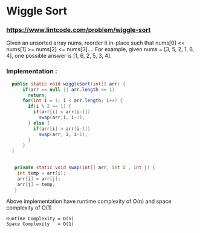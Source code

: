 # Wiggle Sort
### https://www.lintcode.com/problem/wiggle-sort

Given an unsorted array nums, reorder it in-place such that nums[0] <= nums[1] >= nums[2] <= nums[3]....
For example, given nums = [3, 5, 2, 1, 6, 4], one possible answer is [1, 6, 2, 5, 3, 4].



### Implementation :

```java
  public static void wiggleSort(int[] arr) {
      if(arr == null || arr.length <= 1)
        return;
      for(int i = 1; i < arr.length; i++) {
        if(i % 2 == 1) {
          if(arr[i] < arr[i-1]) 
            swap(arr,i, i-1);
        } else {
          if(arr[i] > arr[i-1]) 
            swap(arr, i, i-1);
        }
      }
  }
 

   private static void swap(int[] arr, int i , int j) {
	int temp = arr[i];
	arr[i] = arr[j];
	arr[j] = temp;
   }
```
Above implementation have runtime complexity of O(n) and space complexity of O(1)

```
Runtime Complexity = O(n)
Space Complexity   = O(1)
```
